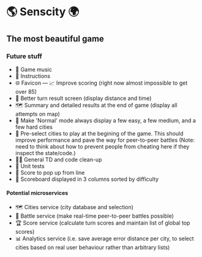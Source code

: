 # 🌎 Senscity 🌍

## The most beautiful game

### Future stuff

- 🎷 Game music
- 📜 Instructions
- 🌐 Favicon
  — 📈 Improve scoring (right now almost impossible to get over 85)
- 📍 Better turn result screen (display distance and time)
- 🗺 Summary and detailed results at the end of game (display all attempts on map)
- 👾 Make 'Normal' mode always display a few easy, a few medium, and a few hard cities
- 📖 Pre-select cities to play at the begining of the game. This should improve performance and pave the way for peer-to-peer battles (Note: need to think about how to prevent people from cheating here if they inspect the state/code.)
- 👨‍💻 General TD and code clean-up
- 🐛 Unit tests
- 🙈 Score to pop up from line
- 🏏 Scoreboard displayed in 3 columns sorted by difficulty

#### Potential microservices

- 🗺 Cities service (city database and selection)
- 🤺 Battle service (make real-time peer-to-peer battles possible)
- 🏆 Score service (calculate turn scores and maintain list of global top scores)
- 📊 Analytics service (i.e. save average error distance per city, to select cities based on real user behaviour rather than arbitrary lists)
